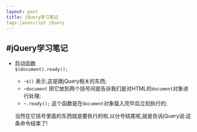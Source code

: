 ```yaml
---
layout: post
title: jQuery学习笔记
tags:javascript jQuery
---
```

#jQuery学习笔记
---
* 启动函数  
	`$(document).ready();`
	* -`$()` 表示,这是跟jQuery相关的东西;
	* -`document` 把它放到两个括号间是告诉我们是对HTML的`document`对象进行处理;
	* -`.ready();` 这个函数是在`document`对象载入完毕后立刻执行的;
	
	
	
	当然在它括号里面的东西就是要执行的啦,以分号结尾呢,就是告诉jQuery说:这条命令结束了!